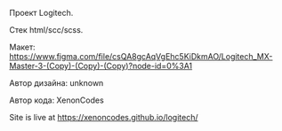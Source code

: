 Проект Logitech. 

Стек html/scc/scss.  

Макет: https://www.figma.com/file/csQA8gcAqVgEhc5KiDkmAO/Logitech_MX-Master-3-(Copy)-(Copy)-(Copy)?node-id=0%3A1

Автор дизайна: unknown  

Автор кода: XenonCodes

Site is live at https://xenoncodes.github.io/logitech/

